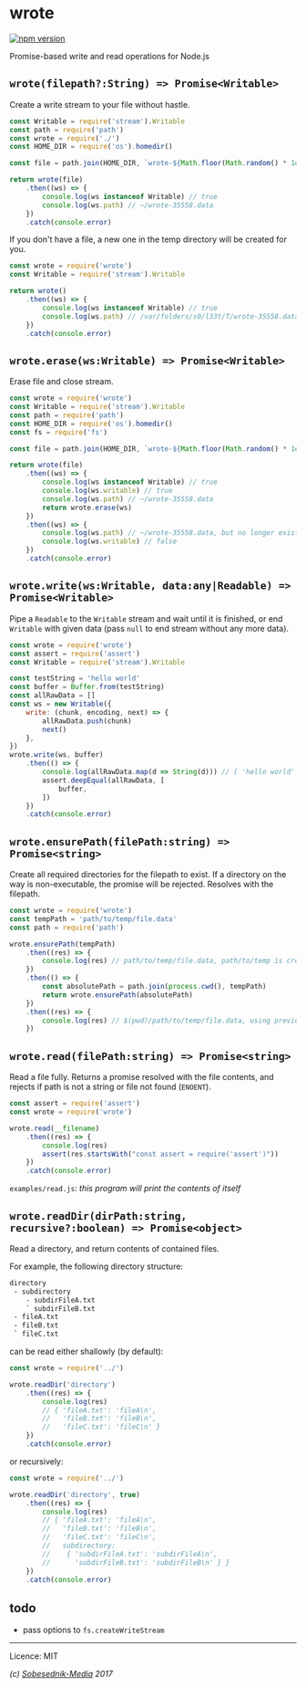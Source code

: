# wrote

[![npm version](https://badge.fury.io/js/wrote.svg)](https://badge.fury.io/js/wrote)

Promise-based write and read operations for Node.js

## `wrote(filepath?:String) => Promise<Writable>`

Create a write stream to your file without hastle.

```js
const Writable = require('stream').Writable
const path = require('path')
const wrote = require('./')
const HOME_DIR = require('os').homedir()

const file = path.join(HOME_DIR, `wrote-${Math.floor(Math.random() * 1e5)}.data`)

return wrote(file)
    .then((ws) => {
        console.log(ws instanceof Writable) // true
        console.log(ws.path) // ~/wrote-35558.data
    })
    .catch(console.error)

```

If you don't have a  file, a new one in the temp directory will be created for you.

```js
const wrote = require('wrote')
const Writable = require('stream').Writable

return wrote()
    .then((ws) => {
        console.log(ws instanceof Writable) // true
        console.log(ws.path) // /var/folders/s0/l33t/T/wrote-35558.data
    })
    .catch(console.error)
```

## `wrote.erase(ws:Writable) => Promise<Writable>`

Erase file and close stream.

```js
const wrote = require('wrote')
const Writable = require('stream').Writable
const path = require('path')
const HOME_DIR = require('os').homedir()
const fs = require('fs')

const file = path.join(HOME_DIR, `wrote-${Math.floor(Math.random() * 1e5)}.data`)

return wrote(file)
    .then((ws) => {
        console.log(ws instanceof Writable) // true
        console.log(ws.writable) // true
        console.log(ws.path) // ~/wrote-35558.data
        return wrote.erase(ws)
    })
    .then((ws) => {
        console.log(ws.path) // ~/wrote-35558.data, but no longer exists
        console.log(ws.writable) // false
    })
    .catch(console.error)
```

## `wrote.write(ws:Writable, data:any|Readable) => Promise<Writable>`

Pipe a `Readable` to the `Writable` stream and wait until it is finished, or end `Writable` with
given data (pass `null` to end stream without any more data).

```js
const wrote = require('wrote')
const assert = require('assert')
const Writable = require('stream').Writable

const testString = 'hello world'
const buffer = Buffer.from(testString)
const allRawData = []
const ws = new Writable({
    write: (chunk, encoding, next) => {
        allRawData.push(chunk)
        next()
    },
})
wrote.write(ws, buffer)
    .then(() => {
        console.log(allRawData.map(d => String(d))) // [ 'hello world' ]
        assert.deepEqual(allRawData, [
            buffer,
        ])
    })
    .catch(console.error)
```

## `wrote.ensurePath(filePath:string) => Promise<string>`

Create all required directories for the filepath to exist. If a directory on the way is
non-executable, the promise will be rejected. Resolves with the filepath.

```js
const wrote = require('wrote')
const tempPath = 'path/to/temp/file.data'
const path = require('path')

wrote.ensurePath(tempPath)
    .then((res) => {
        console.log(res) // path/to/temp/file.data, path/to/temp is created in your cwd
    })
    .then(() => {
        const absolutePath = path.join(process.cwd(), tempPath)
        return wrote.ensurePath(absolutePath)
    })
    .then((res) => {
        console.log(res) // $(pwd)/path/to/temp/file.data, using previously created path
    })
```

## `wrote.read(filePath:string) => Promise<string>`

Read a file fully. Returns a promise resolved with the file contents, and
rejects if path is not a string or file not found (`ENOENT`).

```js
const assert = require('assert')
const wrote = require('wrote')

wrote.read(__filename)
    .then((res) => {
        console.log(res)
        assert(res.startsWith("const assert = require('assert')"))
    })
    .catch(console.error)
```

`examples/read.js`: _this program will print the contents of itself_

## `wrote.readDir(dirPath:string, recursive?:boolean) => Promise<object>`

Read a directory, and return contents of contained files.

For example, the following directory structure:

```fs
directory
 - subdirectory
    - subdirFileA.txt
    ` subdirFileB.txt
 - fileA.txt
 - fileB.txt
 ` fileC.txt
```

can be read either shallowly (by default):

```js
const wrote = require('../')

wrote.readDir('directory')
    .then((res) => {
        console.log(res)
        // { 'fileA.txt': 'fileA\n',
        //   'fileB.txt': 'fileB\n',
        //   'fileC.txt': 'fileC\n' }
    })
    .catch(console.error)
```

or recursively:

```js
const wrote = require('../')

wrote.readDir('directory', true)
    .then((res) => {
        console.log(res)
        // { 'fileA.txt': 'fileA\n',
        //   'fileB.txt': 'fileB\n',
        //   'fileC.txt': 'fileC\n',
        //   subdirectory:
        //    { 'subdirFileA.txt': 'subdirFileA\n',
        //      'subdirFileB.txt': 'subdirFileB\n' } }
    })
    .catch(console.error)
```

## todo

- pass options to `fs.createWriteStream`

---

Licence: MIT

*(c) [Sobesednik-Media](https://sobesednik.media) 2017*
